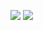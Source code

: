 ![](https://leetcard.jacoblin.cool/ammukuul15?theme=unicorn)
![](https://leetcard.jacoblin.cool/ammukuul15?theme=light,unicorn)
